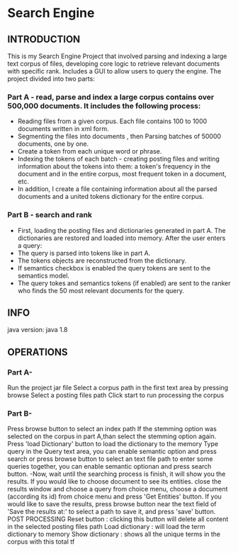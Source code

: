 # Search Engine
## INTRODUCTION
This is my Search Engine Project that involved parsing and indexing a large text corpus of files, developing core logic to retrieve relevant documents with specific rank.
Includes a GUI to allow users to query the engine. 
The project divided into two parts:

### Part A - read, parse and index a large corpus contains over 500,000 documents. It includes the following process:

* Reading files from a given corpus. Each file contains 100 to 1000 documents written in xml form.
* Segmenting the files into documents , then Parsing batches of 50000 documents, one by one. 
* Create a token from each unique word or phrase.
* Indexing the tokens of each batch - creating posting files and writing information about the tokens into them: a token's frequency in the document and in the entire corpus, most frequent token in a document, etc.
* In addition, I create a file containing information about all the parsed documents and a united tokens dictionary for the entire corpus.
### Part B - search and rank
* First, loading the posting files and dictionaries generated in part A. The dictionaries are restored and loaded into memory.
After the user enters a query:
* The query is parsed into tokens like in part A.
* The tokens objects are reconstructed from the dictionary.
* If semantics checkbox is enabled the query tokens are sent to the semantics model.
* The query tokes and semantics tokens (if enabled) are sent to the ranker who finds the 50 most relevant documents for the query.

## INFO
java version: java 1.8
## OPERATIONS
### Part A-
Run the project jar file
Select a corpus path in the first text area by pressing browse
Select a posting files path
Click start to run processing the corpus
### Part B-
Press browse button to select an index path
If the stemming option was selected on the corpus in part A,than select the stemming option again.
Press 'load Dictionary' button to load the dictionary to the memory
Type query in the Query text area, you can enable semantic option and press search or press browse button to select an text file path to enter some queries together, you can enable semantic optionan and press search button. -Now, wait until the searching process is finish, it will show you the results.
If you would like to choose document to see its entities. close the results window
and choose a query from choice menu, choose a document (according its id) from choice menu and press 'Get Entities' button.
If you would like to save the results, press browse button near the text field of 'Save the results at:' to select a path to save it, and press 'save' button.
POST PROCESSING
Reset button : clicking this button will delete all content in the selected posting files path
Load dictionary : will load the term dictionary to memory
Show dictionary : shows all the unique terms in the corpus with this total tf
